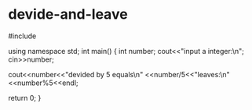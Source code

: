# devide-and-leave


#include <iostream>

using namespace std;
int main()
{
  int number;
  cout<<"input a integer:\n";
  cin>>number;
 
  cout<<number<<"devided by 5 equals\n" <<number/5<<"leaves:\n"<<number%5<<endl;
  
  return 0;
 }
